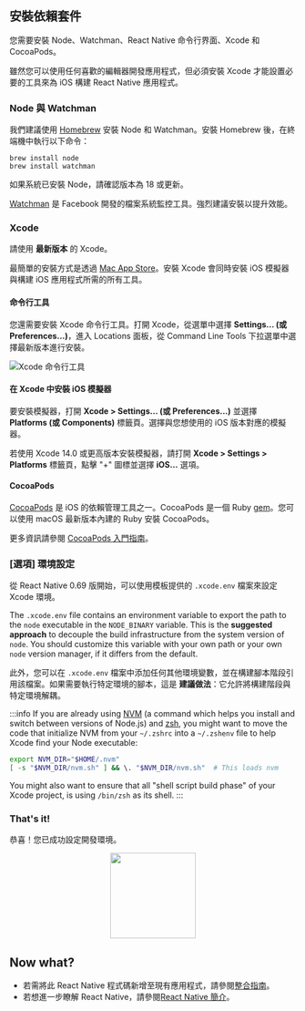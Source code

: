 ## 安裝依賴套件

您需要安裝 Node、Watchman、React Native 命令行界面、Xcode 和 CocoaPods。

雖然您可以使用任何喜歡的編輯器開發應用程式，但必須安裝 Xcode 才能設置必要的工具來為 iOS 構建 React Native 應用程式。

### Node 與 Watchman

我們建議使用 [Homebrew](https://brew.sh/) 安裝 Node 和 Watchman。安裝 Homebrew 後，在終端機中執行以下命令：

```shell
brew install node
brew install watchman
```

如果系統已安裝 Node，請確認版本為 18 或更新。

[Watchman](https://facebook.github.io/watchman) 是 Facebook 開發的檔案系統監控工具。強烈建議安裝以提升效能。

### Xcode

請使用 **最新版本** 的 Xcode。

最簡單的安裝方式是透過 [Mac App Store](https://itunes.apple.com/us/app/xcode/id497799835?mt=12)。安裝 Xcode 會同時安裝 iOS 模擬器與構建 iOS 應用程式所需的所有工具。

#### 命令行工具

您還需要安裝 Xcode 命令行工具。打開 Xcode，從選單中選擇 **Settings... (或 Preferences...)**，進入 Locations 面板，從 Command Line Tools 下拉選單中選擇最新版本進行安裝。

![Xcode 命令行工具](/docs/assets/GettingStartedXcodeCommandLineTools.png)

#### 在 Xcode 中安裝 iOS 模擬器

要安裝模擬器，打開 **Xcode > Settings... (或 Preferences...)** 並選擇 **Platforms (或 Components)** 標籤頁。選擇與您想使用的 iOS 版本對應的模擬器。

若使用 Xcode 14.0 或更高版本安裝模擬器，請打開 **Xcode > Settings > Platforms** 標籤頁，點擊 "+" 圖標並選擇 **iOS…** 選項。

#### CocoaPods

[CocoaPods](https://cocoapods.org/) 是 iOS 的依賴管理工具之一。CocoaPods 是一個 Ruby [gem](https://en.wikipedia.org/wiki/RubyGems)。您可以使用 macOS 最新版本內建的 Ruby 安裝 CocoaPods。

更多資訊請參閱 [CocoaPods 入門指南](https://guides.cocoapods.org/using/getting-started.html)。

### [選項] 環境設定

從 React Native 0.69 版開始，可以使用模板提供的 `.xcode.env` 檔案來設定 Xcode 環境。

The `.xcode.env` file contains an environment variable to export the path to the `node` executable in the `NODE_BINARY` variable.
This is the **suggested approach** to decouple the build infrastructure from the system version of `node`. You should customize this variable with your own path or your own `node` version manager, if it differs from the default.

此外，您可以在 `.xcode.env` 檔案中添加任何其他環境變數，並在構建腳本階段引用該檔案。如果需要執行特定環境的腳本，這是 **建議做法**：它允許將構建階段與特定環境解耦。

:::info
If you are already using [NVM](https://nvm.sh/) (a command which helps you install and switch between versions of Node.js) and [zsh](https://ohmyz.sh/), you might want to move the code that initialize NVM from your `~/.zshrc` into a `~/.zshenv` file to help Xcode find your Node executable:

```zsh
export NVM_DIR="$HOME/.nvm"
[ -s "$NVM_DIR/nvm.sh" ] && \. "$NVM_DIR/nvm.sh"  # This loads nvm
```

You might also want to ensure that all "shell script build phase" of your Xcode project, is using `/bin/zsh` as its shell.
:::

<h3>That's it!</h3>

恭喜！您已成功設定開發環境。

<center><img src="/docs/assets/GettingStartedCongratulations.png" width="150"></img></center>

<h2>Now what?</h2>

- 若需將此 React Native 程式碼新增至現有應用程式，請參閱[整合指南](integration-with-existing-apps.md)。
- 若想進一步瞭解 React Native，請參閱[React Native 簡介](getting-started)。